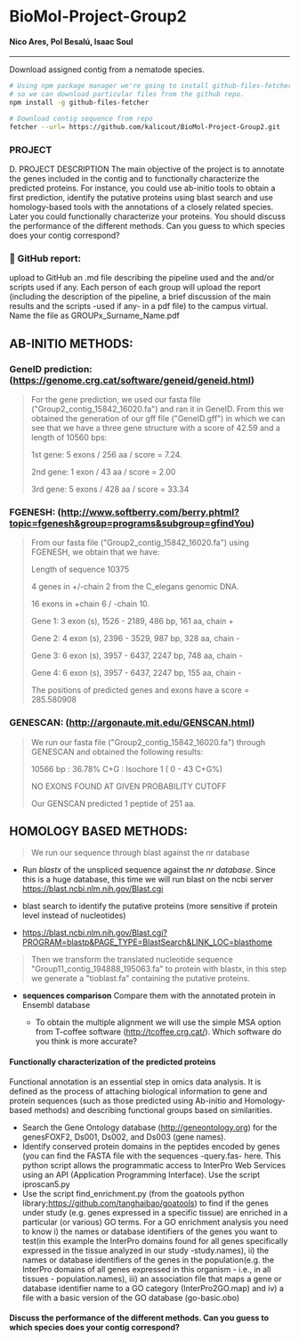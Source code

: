 # BioMol-Project-Group2

#### Nico Ares, Pol Besalú, Isaac Soul
------
Download assigned contig from a nematode species.

```bash
# Using npm package manager we're going to install github-files-fetcher
# so we can download particular files from the github repo.
npm install -g github-files-fetcher

# Download contig sequence from repo
fetcher --url= https://github.com/kalicout/BioMol-Project-Group2.git
```

### PROJECT
D. PROJECT DESCRIPTION
The main objective of the project is to annotate the genes included in the contig and to functionally characterize the predicted proteins. For instance, you could use ab-initio tools to obtain a first prediction, identify the putative proteins using blast search and use homology-based tools with the annotations of a closely related species. Later you could functionally characterize your proteins. You should discuss the performance of the different methods. Can you guess to which species does your contig correspond?


###  GitHub report: 
upload to GitHub an .md file describing the pipeline used and the and/or scripts used if any. Each person of each group will upload the report (including the description of the pipeline, a brief discussion of the main results and the scripts -used if any- in a pdf file) to the campus virtual. Name the file as GROUPx_Surname_Name.pdf


  ## AB-INITIO METHODS:
  
  ### GeneID  prediction: (https://genome.crg.cat/software/geneid/geneid.html)

  > For the gene prediction, we used our fasta file ("Group2_contig_15842_16020.fa") and ran it in GeneID. From this we obtained the generation of our gff file ("GeneID.gff") in which we can see that we have a three gene structure with a score of 42.59 and a length of 10560 bps:
  > 
  > 1st gene: 5 exons / 256 aa / score = 7.24.
  > 
  > 2nd gene: 1 exon / 43 aa / score = 2.00
  > 
  > 3rd gene: 5 exons / 428 aa / score = 33.34
  
  ### FGENESH: (http://www.softberry.com/berry.phtml?topic=fgenesh&group=programs&subgroup=gfindYou)

  >From our fasta file ("Group2_contig_15842_16020.fa") using FGENESH, we obtain that we have:
  >
  >Length of sequence 10375
  >
  > 4 genes in +/-chain 2 from the C_elegans genomic DNA.
  > 
  > 16 exons in +chain 6 / -chain 10.
  > 
  > Gene 1: 3 exon (s),   1526  -   2189,   486 bp, 161 aa, chain +
  > 
  > Gene 2: 4 exon (s),   2396  -   3529,   987 bp, 328 aa, chain -
  > 
  > Gene 3: 6 exon (s),   3957  -   6437,  2247 bp, 748 aa, chain -
  > 
  > Gene 4: 6 exon (s),   3957  -   6437,  2247 bp, 155 aa, chain -
  > 
  > The positions of predicted genes and exons have a score = 285.580908 
  > 

### GENESCAN: (http://argonaute.mit.edu/GENSCAN.html)

  > We run our fasta file ("Group2_contig_15842_16020.fa") through GENESCAN and obtained the following results:
  > 
  > 10566 bp : 36.78% C+G : Isochore 1 ( 0 - 43 C+G%)
  > 
  > NO EXONS FOUND AT GIVEN PROBABILITY CUTOFF
  > 
  > Our GENSCAN predicted 1 peptide of 251 aa. 


## HOMOLOGY BASED METHODS:

  > We run our sequence through blast against the nr database

  - Run *blastx* of the unspliced sequence against the *nr database*. Since this is a huge database, this time we will run blast on the ncbi server https://blast.ncbi.nlm.nih.gov/Blast.cgi

  - blast search to identify the putative proteins (more sensitive if protein level instead of nucleotides)
  - https://blast.ncbi.nlm.nih.gov/Blast.cgi?PROGRAM=blastp&PAGE_TYPE=BlastSearch&LINK_LOC=blasthome
  
  > Then we transform the translated nucleotide sequence "Group11_contig_194888_195063.fa" to protein with blastx, in this step we generate a "tioblast.fa" containing the putative proteins.

- **sequences comparison** Compare them with the annotated protein in Ensembl database

  - To obtain the multiple alignment we will use the simple MSA option from T-coffee software (http://tcoffee.crg.cat/). Which software do you think is more accurate?

#### Functionally characterization of the predicted proteins

Functional annotation is an essential step in omics data analysis. It is defined as the process of attaching biological information to gene and protein sequences (such as those predicted using Ab-initio and Homology-based methods) and describing functional groups based on similarities.

- Search the Gene Ontology database (http://geneontology.org) for the genesFOXF2, Ds001, Ds002, and Ds003 (gene names).
- Identify conserved protein domains in the peptides encoded by genes (you can find the FASTA file with the sequences -query.fas- here. This python script allows the programmatic access to InterPro Web Services using an API (Application Programming Interface). Use the script  iproscan5.py
- Use   the   script  find_enrichment.py (from the  goatools python library;https://github.com/tanghaibao/goatools) to find if the genes under study (e.g. genes expressed in a specific tissue)  are enriched in a particular (or various) GO terms. For a GO enrichment analysis you need to know i) the names or database identifiers of the genes you want to test(in this example the InterPro domains found for all genes specifically expressed in the tissue analyzed in our study -study.names), ii) the names or database identifiers of the genes in the population(e.g. the InterPro domains of all genes expressed in this organism - i.e., in all tissues - population.names), iii) an association file that maps a gene or database identifier name to a GO category (InterPro2GO.map) and iv) a file with a basic version of the GO database (go-basic.obo)



#### Discuss the performance of the different methods. Can you guess to which species does your contig correspond?


